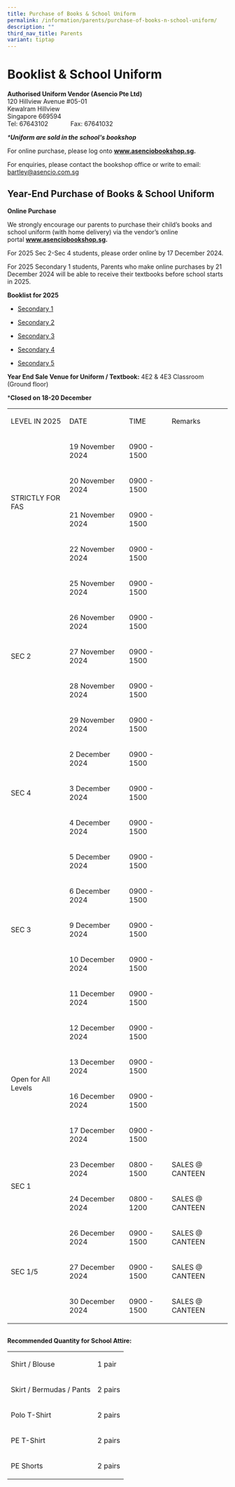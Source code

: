 ```yaml
---
title: Purchase of Books & School Uniform
permalink: /information/parents/purchase-of-books-n-school-uniform/
description: ""
third_nav_title: Parents
variant: tiptap
---
```

<h1>Booklist &amp; School Uniform</h1>
<p><strong>Authorised Uniform Vendor (Asencio Pte Ltd)</strong>
<br>120 Hillview Avenue #05-01
<br>Kewalram Hillview
<br>Singapore 669594
<br>Tel: 67643102&nbsp; &nbsp; &nbsp; &nbsp; &nbsp; &nbsp; &nbsp;Fax: 67641032</p>
<p><em>*</em><strong><em>Uniform are sold in the school's bookshop</em></strong>
</p>
<p>For online purchase, please log onto&nbsp;<strong><a href="http://www.asenciobookshop.sg" rel="noopener noreferrer nofollow" target="_blank">www.asenciobookshop.sg</a>.</strong>
</p>
<p>For enquiries, please contact the bookshop office or write to email:
<a href="mailto:bartley@asencio.com.sg" rel="noopener noreferrer nofollow" target="_blank">bartley@asencio.com.sg</a>
</p>
<p></p>
<h2>Year-End Purchase of Books &amp; School Uniform&nbsp;</h2>
<p><strong>Online Purchase</strong>
</p>
<p>We strongly encourage our parents to purchase their child’s books and
school uniform (with home delivery) via the vendor’s online portal&nbsp;<strong><a href="http://www.asenciobookshop.sg" rel="noopener noreferrer nofollow" target="_blank">www.asenciobookshop.sg</a>.</strong>&nbsp;</p>
<p>For 2025 Sec 2-Sec 4 students, please order online by 17 December 2024.</p>
<p>For 2025 Secondary 1 students, Parents who make online purchases by 21
December 2024 will be able to receive their textbooks before school starts
in 2025.</p>
<p><strong>Booklist for 2025</strong>
</p>
<ul data-tight="true" class="tight">
<li>
<p><a href="/files/Bartley_Secondary_Sec_1.pdf" rel="noopener noreferrer nofollow" target="_blank">Secondary 1</a>
</p>
</li>
<li>
<p><a href="/files/Bartley_Secondary_Sec_2.pdf" rel="noopener noreferrer nofollow" target="_blank">Secondary 2</a>
</p>
</li>
<li>
<p><a href="/files/Bartley_Secondary_Sec_3.pdf" rel="noopener noreferrer nofollow" target="_blank">Secondary 3</a>
</p>
</li>
<li>
<p><a href="/files/Bartley_Secondary_Sec_4.pdf" rel="noopener noreferrer nofollow" target="_blank">Secondary 4</a>
</p>
</li>
<li>
<p><a href="/files/Bartley_Secondary_Sec_5.pdf" rel="noopener noreferrer nofollow" target="_blank">Secondary 5</a>
</p>
</li>
</ul>
<p><strong>Year End Sale Venue for Uniform / Textbook:</strong>&nbsp;4E2
&amp; 4E3 Classroom (Ground floor)</p>
<p>*<strong>Closed on 18-20 December</strong>
</p>
<table style="minWidth: 100px">
<colgroup>
<col>
<col>
<col>
<col>
</colgroup>
<tbody>
<tr>
<td rowspan="1" colspan="1">
<p>LEVEL IN 2025</p>
</td>
<td rowspan="1" colspan="1">
<p>DATE</p>
</td>
<td rowspan="1" colspan="1">
<p>TIME</p>
</td>
<td rowspan="1" colspan="1">
<p>Remarks</p>
</td>
</tr>
<tr>
<td rowspan="4" colspan="1">
<p>STRICTLY FOR FAS</p>
</td>
<td rowspan="1" colspan="1">
<p>19 November 2024</p>
</td>
<td rowspan="1" colspan="1">
<p>0900 - 1500&nbsp;</p>
</td>
<td rowspan="1" colspan="1">
<p></p>
</td>
</tr>
<tr>
<td rowspan="1" colspan="1">
<p>20 November 2024</p>
</td>
<td rowspan="1" colspan="1">
<p>0900 - 1500&nbsp;</p>
</td>
<td rowspan="1" colspan="1">
<p></p>
</td>
</tr>
<tr>
<td rowspan="1" colspan="1">
<p>21 November 2024</p>
</td>
<td rowspan="1" colspan="1">
<p>0900 - 1500&nbsp;</p>
</td>
<td rowspan="1" colspan="1">
<p></p>
</td>
</tr>
<tr>
<td rowspan="1" colspan="1">
<p>22 November 2024</p>
</td>
<td rowspan="1" colspan="1">
<p>0900 - 1500&nbsp;</p>
</td>
<td rowspan="1" colspan="1">
<p></p>
</td>
</tr>
<tr>
<td rowspan="5" colspan="1">
<p>SEC 2</p>
</td>
<td rowspan="1" colspan="1">
<p>25 November 2024</p>
</td>
<td rowspan="1" colspan="1">
<p>0900 - 1500&nbsp;</p>
</td>
<td rowspan="1" colspan="1">
<p></p>
</td>
</tr>
<tr>
<td rowspan="1" colspan="1">
<p>26 November 2024</p>
</td>
<td rowspan="1" colspan="1">
<p>0900 - 1500&nbsp;</p>
</td>
<td rowspan="1" colspan="1">
<p></p>
</td>
</tr>
<tr>
<td rowspan="1" colspan="1">
<p>27 November 2024</p>
</td>
<td rowspan="1" colspan="1">
<p>0900 - 1500&nbsp;</p>
</td>
<td rowspan="1" colspan="1">
<p></p>
</td>
</tr>
<tr>
<td rowspan="1" colspan="1">
<p>28 November 2024</p>
</td>
<td rowspan="1" colspan="1">
<p>0900 - 1500&nbsp;</p>
</td>
<td rowspan="1" colspan="1">
<p></p>
</td>
</tr>
<tr>
<td rowspan="1" colspan="1">
<p>29 November 2024</p>
</td>
<td rowspan="1" colspan="1">
<p>0900 - 1500&nbsp;</p>
</td>
<td rowspan="1" colspan="1">
<p>&nbsp;</p>
</td>
</tr>
<tr>
<td rowspan="3" colspan="1">
<p>SEC 4</p>
</td>
<td rowspan="1" colspan="1">
<p>2 December 2024</p>
</td>
<td rowspan="1" colspan="1">
<p>0900 - 1500&nbsp;</p>
</td>
<td rowspan="1" colspan="1">
<p></p>
</td>
</tr>
<tr>
<td rowspan="1" colspan="1">
<p>3 December 2024</p>
</td>
<td rowspan="1" colspan="1">
<p>0900 - 1500&nbsp;</p>
</td>
<td rowspan="1" colspan="1">
<p></p>
</td>
</tr>
<tr>
<td rowspan="1" colspan="1">
<p>4 December 2024</p>
</td>
<td rowspan="1" colspan="1">
<p>0900 - 1500&nbsp;</p>
</td>
<td rowspan="1" colspan="1">
<p></p>
</td>
</tr>
<tr>
<td rowspan="5" colspan="1">
<p>SEC 3</p>
</td>
<td rowspan="1" colspan="1">
<p>5 December 2024</p>
</td>
<td rowspan="1" colspan="1">
<p>0900 - 1500&nbsp;</p>
</td>
<td rowspan="1" colspan="1">
<p></p>
</td>
</tr>
<tr>
<td rowspan="1" colspan="1">
<p>6 December 2024</p>
</td>
<td rowspan="1" colspan="1">
<p>0900 - 1500&nbsp;</p>
</td>
<td rowspan="1" colspan="1">
<p></p>
</td>
</tr>
<tr>
<td rowspan="1" colspan="1">
<p>9 December 2024</p>
</td>
<td rowspan="1" colspan="1">
<p>0900 - 1500&nbsp;</p>
</td>
<td rowspan="1" colspan="1">
<p></p>
</td>
</tr>
<tr>
<td rowspan="1" colspan="1">
<p>10 December 2024</p>
</td>
<td rowspan="1" colspan="1">
<p>0900 - 1500&nbsp;</p>
</td>
<td rowspan="1" colspan="1">
<p></p>
</td>
</tr>
<tr>
<td rowspan="1" colspan="1">
<p>11 December 2024</p>
</td>
<td rowspan="1" colspan="1">
<p>0900 - 1500&nbsp;</p>
</td>
<td rowspan="1" colspan="1">
<p></p>
</td>
</tr>
<tr>
<td rowspan="4" colspan="1">
<p>Open for All Levels</p>
</td>
<td rowspan="1" colspan="1">
<p>12 December 2024</p>
</td>
<td rowspan="1" colspan="1">
<p>0900 - 1500&nbsp;</p>
</td>
<td rowspan="1" colspan="1">
<p></p>
</td>
</tr>
<tr>
<td rowspan="1" colspan="1">
<p>13 December 2024</p>
</td>
<td rowspan="1" colspan="1">
<p>0900 - 1500&nbsp;</p>
</td>
<td rowspan="1" colspan="1">
<p></p>
</td>
</tr>
<tr>
<td rowspan="1" colspan="1">
<p>16 December 2024</p>
</td>
<td rowspan="1" colspan="1">
<p>0900 - 1500&nbsp;</p>
</td>
<td rowspan="1" colspan="1">
<p></p>
</td>
</tr>
<tr>
<td rowspan="1" colspan="1">
<p>17 December 2024</p>
</td>
<td rowspan="1" colspan="1">
<p>0900 - 1500&nbsp;</p>
</td>
<td rowspan="1" colspan="1">
<p></p>
</td>
</tr>
<tr>
<td rowspan="2" colspan="1">
<p>SEC 1</p>
</td>
<td rowspan="1" colspan="1">
<p>23 December 2024</p>
</td>
<td rowspan="1" colspan="1">
<p>0800 - 1500&nbsp;</p>
</td>
<td rowspan="1" colspan="1">
<p>SALES @ CANTEEN</p>
</td>
</tr>
<tr>
<td rowspan="1" colspan="1">
<p>24 December 2024</p>
</td>
<td rowspan="1" colspan="1">
<p>0800 - 1200&nbsp;</p>
</td>
<td rowspan="1" colspan="1">
<p>SALES @ CANTEEN</p>
</td>
</tr>
<tr>
<td rowspan="3" colspan="1">
<p>SEC 1/5</p>
</td>
<td rowspan="1" colspan="1">
<p>26 December 2024</p>
</td>
<td rowspan="1" colspan="1">
<p>0900 - 1500&nbsp;</p>
</td>
<td rowspan="1" colspan="1">
<p>SALES @ CANTEEN</p>
</td>
</tr>
<tr>
<td rowspan="1" colspan="1">
<p>27 December 2024</p>
</td>
<td rowspan="1" colspan="1">
<p>0900 - 1500&nbsp;</p>
</td>
<td rowspan="1" colspan="1">
<p>SALES @ CANTEEN</p>
</td>
</tr>
<tr>
<td rowspan="1" colspan="1">
<p>30 December 2024</p>
</td>
<td rowspan="1" colspan="1">
<p>0900 - 1500&nbsp;</p>
</td>
<td rowspan="1" colspan="1">
<p>SALES @ CANTEEN</p>
</td>
</tr>
</tbody>
</table><pre><code></code></pre>
<p><strong>Recommended Quantity for School Attire:</strong>
</p>
<table style="minWidth: 50px">
<colgroup>
<col>
<col>
</colgroup>
<tbody>
<tr>
<td rowspan="1" colspan="1">
<p>Shirt / Blouse</p>
</td>
<td rowspan="1" colspan="1">
<p>1 pair</p>
</td>
</tr>
<tr>
<td rowspan="1" colspan="1">
<p>Skirt / Bermudas / Pants</p>
</td>
<td rowspan="1" colspan="1">
<p>2 pairs</p>
</td>
</tr>
<tr>
<td rowspan="1" colspan="1">
<p>Polo T-Shirt</p>
</td>
<td rowspan="1" colspan="1">
<p>2 pairs</p>
</td>
</tr>
<tr>
<td rowspan="1" colspan="1">
<p>PE T-Shirt</p>
</td>
<td rowspan="1" colspan="1">
<p>2 pairs</p>
</td>
</tr>
<tr>
<td rowspan="1" colspan="1">
<p>PE Shorts</p>
</td>
<td rowspan="1" colspan="1">
<p>2 pairs</p>
</td>
</tr>
</tbody>
</table>
<p></p>
